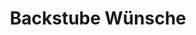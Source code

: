 ---
title: "Backstube Wünsche"
url: /muenchen/backstube-wuensche-schwablhofstrasse/
shop: Bäckerei
---